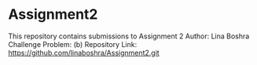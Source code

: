 # Assignment2
This repository contains submissions to Assignment 2
Author: Lina Boshra
Challenge Problem: (b)
Repository Link: https://github.com/linaboshra/Assignment2.git
